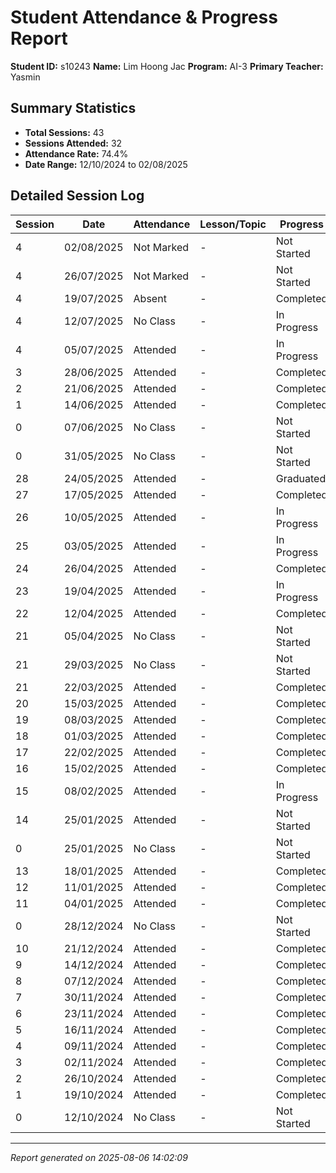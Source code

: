 # Student Attendance & Progress Report

**Student ID:** s10243
**Name:** Lim Hoong Jac
**Program:** AI-3
**Primary Teacher:** Yasmin

## Summary Statistics
- **Total Sessions:** 43
- **Sessions Attended:** 32
- **Attendance Rate:** 74.4%
- **Date Range:** 12/10/2024 to 02/08/2025

## Detailed Session Log

| Session | Date | Attendance | Lesson/Topic | Progress |
|---------|------|------------|--------------|----------|
| 4 | 02/08/2025 | Not Marked | - | Not Started |
| 4 | 26/07/2025 | Not Marked | - | Not Started |
| 4 | 19/07/2025 | Absent | - | Completed |
| 4 | 12/07/2025 | No Class | - | In Progress |
| 4 | 05/07/2025 | Attended | - | In Progress |
| 3 | 28/06/2025 | Attended | - | Completed |
| 2 | 21/06/2025 | Attended | - | Completed |
| 1 | 14/06/2025 | Attended | - | Completed |
| 0 | 07/06/2025 | No Class | - | Not Started |
| 0 | 31/05/2025 | No Class | - | Not Started |
| 28 | 24/05/2025 | Attended | - | Graduated |
| 27 | 17/05/2025 | Attended | - | Completed |
| 26 | 10/05/2025 | Attended | - | In Progress |
| 25 | 03/05/2025 | Attended | - | In Progress |
| 24 | 26/04/2025 | Attended | - | Completed |
| 23 | 19/04/2025 | Attended | - | In Progress |
| 22 | 12/04/2025 | Attended | - | Completed |
| 21 | 05/04/2025 | No Class | - | Not Started |
| 21 | 29/03/2025 | No Class | - | Not Started |
| 21 | 22/03/2025 | Attended | - | Completed |
| 20 | 15/03/2025 | Attended | - | Completed |
| 19 | 08/03/2025 | Attended | - | Completed |
| 18 | 01/03/2025 | Attended | - | Completed |
| 17 | 22/02/2025 | Attended | - | Completed |
| 16 | 15/02/2025 | Attended | - | Completed |
| 15 | 08/02/2025 | Attended | - | In Progress |
| 14 | 25/01/2025 | Attended | - | Not Started |
| 0 | 25/01/2025 | No Class | - | Not Started |
| 13 | 18/01/2025 | Attended | - | Completed |
| 12 | 11/01/2025 | Attended | - | Completed |
| 11 | 04/01/2025 | Attended | - | Completed |
| 0 | 28/12/2024 | No Class | - | Not Started |
| 10 | 21/12/2024 | Attended | - | Completed |
| 9 | 14/12/2024 | Attended | - | Completed |
| 8 | 07/12/2024 | Attended | - | Completed |
| 7 | 30/11/2024 | Attended | - | Completed |
| 6 | 23/11/2024 | Attended | - | Completed |
| 5 | 16/11/2024 | Attended | - | Completed |
| 4 | 09/11/2024 | Attended | - | Completed |
| 3 | 02/11/2024 | Attended | - | Completed |
| 2 | 26/10/2024 | Attended | - | Completed |
| 1 | 19/10/2024 | Attended | - | Completed |
| 0 | 12/10/2024 | No Class | - | Not Started |

---
*Report generated on 2025-08-06 14:02:09*